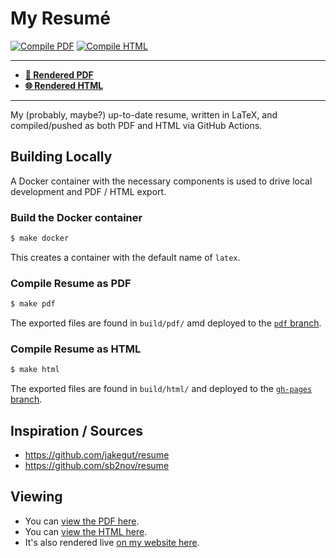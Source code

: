 # My Resumé

[![Compile PDF](https://github.com/daniellivingston/resume/actions/workflows/build-latex.yml/badge.svg)](https://github.com/daniellivingston/resume/actions/workflows/build-latex.yml)
[![Compile HTML](https://github.com/daniellivingston/resume/actions/workflows/build-html.yml/badge.svg)](https://github.com/daniellivingston/resume/actions/workflows/build-html.yml)

---------------

- **[📎 Rendered PDF](https://github.com/daniellivingston/resume/blob/pdf/livingston_daniel_resume.pdf)**
- **[🌐 Rendered HTML](https://daniellivingston.github.io/resume/)**

---------------

My (probably, maybe?) up-to-date resume, written in LaTeX, and compiled/pushed as both PDF and HTML via GitHub Actions.

## Building Locally

A Docker container with the necessary components is used to drive local development and PDF / HTML export.

### Build the Docker container

```sh
$ make docker
```

This creates a container with the default name of `latex`.

### Compile Resume as PDF

```sh
$ make pdf
```

The exported files are found in `build/pdf/` amd deployed to the [`pdf` branch](https://github.com/daniellivingston/resume/tree/pdf).

### Compile Resume as HTML

```sh
$ make html
```

The exported files are found in `build/html/` and deployed to the [`gh-pages` branch](https://github.com/daniellivingston/resume/tree/gh-pages).

## Inspiration / Sources

- https://github.com/jakegut/resume
- https://github.com/sb2nov/resume

## Viewing

- You can [view the PDF here](https://github.com/daniellivingston/resume/blob/pdf/livingston_daniel_resume.pdf).
- You can [view the HTML here](https://daniellivingston.github.io/resume).
- It's also rendered live [on my website here](https://daniel-livingston.com/resume/).
